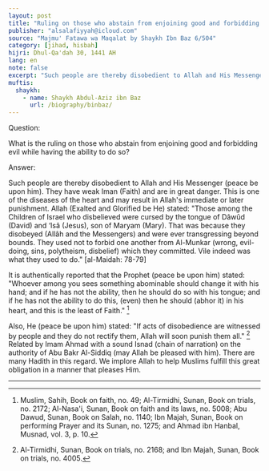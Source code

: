 ```yaml
---
layout: post
title: "Ruling on those who abstain from enjoining good and forbidding evil"
publisher: "alsalafiyyah@icloud.com"
source: "Majmu' Fatawa wa Maqalat by Shaykh Ibn Baz 6/504"
category: [jihad, hisbah]
hijri: Dhul-Qa'dah 30, 1441 AH
lang: en
note: false
excerpt: "Such people are thereby disobedient to Allah and His Messenger (peace be upon him). They have weak Iman (Faith) and are in great danger. This is one of the diseases of the heart and may result in Allah's immediate or later punishment."
muftis:
  shaykh: 
    - name: Shaykh Abdul-Aziz ibn Baz
      url: /biography/binbaz/
---
```


Question: 

What is the ruling on those who abstain from enjoining good and forbidding evil while having the ability to do so?

Answer: 

Such people are thereby disobedient to Allah and His Messenger (peace be upon him). They have weak Iman (Faith) and are in great danger. This is one of the diseases of the heart and may result in Allah's immediate or later punishment. Allah (Exalted and Glorified be He) stated: "Those among the Children of Israel who disbelieved were cursed by the tongue of Dâwûd (David) and ‘Isâ (Jesus), son of Maryam (Mary). That was because they disobeyed (Allâh and the Messengers) and were ever transgressing beyond bounds. They used not to forbid one another from Al-Munkar (wrong, evil-doing, sins, polytheism, disbelief) which they committed. Vile indeed was what they used to do." [al-Maidah: 78-79] 

It is authentically reported that the Prophet (peace be upon him) stated: "Whoever among you sees something abominable should change it with his hand; and if he has not the ability, then he should do so with his tongue; and if he has not the ability to do this, (even) then he should (abhor it) in his heart, and this is the least of Faith." [^1] 

Also, He (peace be upon him) stated: "If acts of disobedience are witnessed by people and they do not rectify them, Allah will soon punish them all." [^2] Related by Imam Ahmad with a sound Isnad (chain of narration) on the authority of Abu Bakr Al-Siddiq (may Allah be pleased with him). There are many Hadith in this regard. We implore Allah to help Muslims fulfill this great obligation in a manner that pleases Him.

---

[^1]: Muslim, Sahih, Book on faith, no. 49; Al-Tirmidhi, Sunan, Book on trials, no. 2172; Al-Nasa'i, Sunan, Book on faith and its laws, no. 5008; Abu Dawud, Sunan, Book on Salah, no. 1140; Ibn Majah, Sunan, Book on performing Prayer and its Sunan, no. 1275; and Ahmad ibn Hanbal, Musnad, vol. 3, p. 10.
[^2]: Al-Tirmidhi, Sunan, Book on trials, no. 2168; and Ibn Majah, Sunan, Book on trials, no. 4005.
